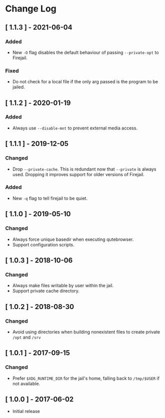 # Change Log


## [ 1.1.3 ] - 2021-06-04

### Added
- New `-O` flag disables the default behaviour of passing `--private-opt` to Firejail.

### Fixed
- Do not check for a local file if the only arg passed is the program to be jailed.


## [ 1.1.2 ] - 2020-01-19

### Added
- Always use `--disable-mnt` to prevent external media access.


## [ 1.1.1 ] - 2019-12-05

### Changed
- Drop `--private-cache`. This is redundant now that `--private` is always used. Dropping it improves support for older versions of Firejail.

### Added
- New `-q` flag to tell firejail to be quiet.


## [ 1.1.0 ] - 2019-05-10

### Changed
- Always force unique basedir when executing qutebrowser.
- Support configuration scripts.


## [ 1.0.3 ] - 2018-10-06

### Changed
- Always make files writable by user within the jail.
- Support private cache directory.


## [ 1.0.2 ] - 2018-08-30

### Changed
- Avoid using directories when building nonexistent files to create private `/opt` and `/srv`


## [ 1.0.1 ] - 2017-09-15

### Changed
- Prefer `$XDG_RUNTIME_DIR` for the jail's home, falling back to `/tmp/$USER` if not available.


## [ 1.0.0 ] - 2017-06-02

- Initial release
